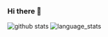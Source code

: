 ### Hi there 👋

![github stats](https://github-readme-stats-kappa-swart.vercel.app/api?username=wicakhendrik&show_icons=true&theme=tokyonight)
![language_stats](https://github-readme-stats-kappa-swart.vercel.app/api/top-langs/?username=wicakhendrik&theme=tokyonight)
<!--
**wicakhendrik/wicakhendrik** is a ✨ _special_ ✨ repository because its `README.md` (this file) appears on your GitHub profile.

Here are some ideas to get you started:

- 🔭 I’m currently working on ...
- 🌱 I’m currently learning ...
- 👯 I’m looking to collaborate on ...
- 🤔 I’m looking for help with ...
- 💬 Ask me about ...
- 📫 How to reach me: ...
- 😄 Pronouns: ...
- ⚡ Fun fact: ...
-->
